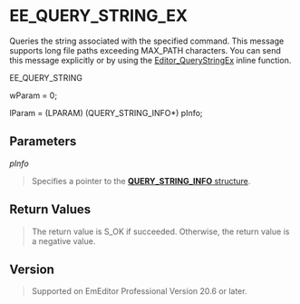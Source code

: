 # EE\_QUERY\_STRING\_EX

Queries the string associated with the specified command. This message supports long file paths exceeding MAX\_PATH characters. You can send this message explicitly or by
using the [Editor\_QueryStringEx](../macro/editor_querystringex) inline function.

EE\_QUERY\_STRING

wParam = 0;

lParam = (LPARAM) (QUERY\_STRING\_INFO\*) pInfo;

## Parameters

_pInfo_

> Specifies a pointer to the [**QUERY\_STRING\_INFO** structure](../structure/query_string_info).

## Return Values

> The return value is S\_OK if succeeded. Otherwise, the return value is a negative value.

## Version

> Supported on EmEditor Professional Version 20.6 or later.
